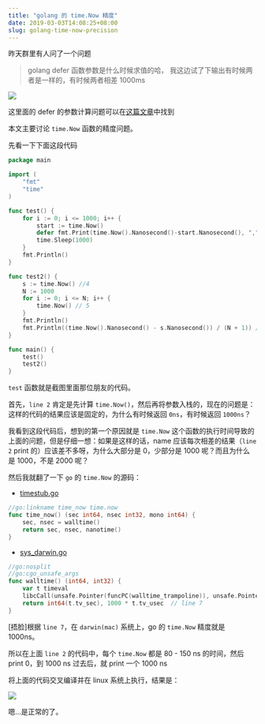 ```yaml
---
title: "golang 的 time.Now 精度"
date: 2019-03-03T14:08:25+08:00
slug: golang-time-now-precision
---
```


昨天群里有人问了一个问题

> golang defer 函数参数是什么时候求值的哈， 我这边试了下输出有时候两者是一样的，有时候两者相差 1000ms

![](https://media.chyroc.cn/img/1a908e73-5b1f-4bed-a676-097a4370ef9f.png)

这里面的 defer 的参数计算问题可以在[这篇文章](https://chyroc.cn/posts/defer-return/)中找到

本文主要讨论 `time.Now` 函数的精度问题。

先看一下下面这段代码

```go
package main

import (
	"fmt"
	"time"
)

func test() {
	for i := 0; i <= 1000; i++ {
		start := time.Now()                                              // 1
		defer fmt.Print(time.Now().Nanosecond()-start.Nanosecond(), ",") // 2
		time.Sleep(1000)                                                 // 3
	}
	fmt.Println()
}

func test2() {
	s := time.Now() //4
	N := 1000
	for i := 0; i <= N; i++ {
		time.Now() // 5
	}
	fmt.Println()
	fmt.Println((time.Now().Nanosecond() - s.Nanosecond()) / (N + 1)) // 6
}

func main() {
	test()
	test2()
}
```

`test` 函数就是截图里面那位朋友的代码。

首先，`line 2` 肯定是先计算 `time.Now()`，然后再将参数入栈的，现在的问题是：这样的代码的结果应该是固定的，为什么有时候返回 `0ns`，有时候返回 `1000ns`？

我看到这段代码后，想到的第一个原因就是 `time.Now` 这个函数的执行时间导致的上面的问题，但是仔细一想：如果是这样的话，name 应该每次相差的结果（`line 2` print 的）应该差不多呀，为什么大部分是 0，少部分是 1000 呢？而且为什么是 1000，不是 2000 呢？

然后我就翻了一下 `go` 的 `time.Now` 的源码：

* [timestub.go](https://github.com/golang/go/blob/master/src/runtime/timestub.go#L15-L18)

```go
//go:linkname time_now time.now
func time_now() (sec int64, nsec int32, mono int64) {
	sec, nsec = walltime()
	return sec, nsec, nanotime()
}
```

* [sys_darwin.go](https://github.com/golang/go/blob/master/src/runtime/sys_darwin.go#L248-L252)

```go
//go:nosplit
//go:cgo_unsafe_args
func walltime() (int64, int32) {
	var t timeval
	libcCall(unsafe.Pointer(funcPC(walltime_trampoline)), unsafe.Pointer(&t))
	return int64(t.tv_sec), 1000 * t.tv_usec  // line 7
}
```

[捂脸]根据 `line 7`，在 `darwin(mac)` 系统上，go 的 `time.Now` 精度就是 1000ns。

所以在上面 `line 2` 的代码中，每个 `time.Now` 都是 80 - 150 ns 的时间，然后 print 0，到 1000 ns 过去后，就 print 一个 1000 ns

将上面的代码交叉编译并在 linux 系统上执行，结果是：

![](https://media.chyroc.cn/img/de10cb13-6439-4225-873c-2c2fa0dc3239.png)

嗯...是正常的了。
